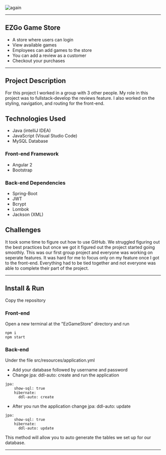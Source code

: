 <!-- markdownlint-disable MD032 MD033-->
<!-- 
<p align="center">
    <img width="100%" src="https://imgur.com/a/4E9ZdbX" alt="Project Banner">

  <br>

</p> -->
<!-- ![afullname](https://user-images.githubusercontent.com/81045242/146610747-fa152293-dc83-4303-b715-7868eefb9356.PNG) -->

![again](https://user-images.githubusercontent.com/81045242/146613527-a61b7eb1-0e2d-4b74-b337-5b87cf1011ee.PNG)


---

## **EZGo Game Store**

* A store where users can login
* View available games
* Employees can add games to the store
* You can add a review as a customer
* Checkout your purchases


---

## **Project Description**

For this project I worked in a group with 3 other people. My role in this project was to fullstack-develop the reviews feature. I also worked on the styling, navigation, and routing for the front-end.

## **Technologies Used**

* Java (intelliJ IDEA)
* JavaScript (Visual Studio Code)
* MySQL Database

### Front-end Framework

* Angular 2
* Bootstrap 

### Back-end Dependencies

* Spring-Boot
* JWT
* Bcrypt
* Lombok
* Jackson (XML)

## **Challenges**

It took some time to figure out how to use GitHub. We struggled figuring out the best practices but once we got it figured out the project started going smoothly. This was our first group project and everyone was working on seperate features. It was hard for me to focus only on my feature once I got to the front-end. Everything had to be tied together and not everyone was able to complete their part of the project. 

---

## **Install & Run**

Copy the repository

### **Front-end**

Open a new terminal at the "EzGameStore" directory and run 
```
npm i
npm start
```

### **Back-end**

Under the file src/resources/application.yml
* Add your database followed by username and password
* Change jpa: ddl-auto: create and run the application
```
jpa:
    show-sql: true
    hibernate:
      ddl-auto: create
```
* After you run the application change jpa: ddl-auto: update
```
jpa:
    show-sql: true
    hibernate:
      ddl-auto: update
```
This method will allow you to auto generate the tables we set up for our database. 

---

